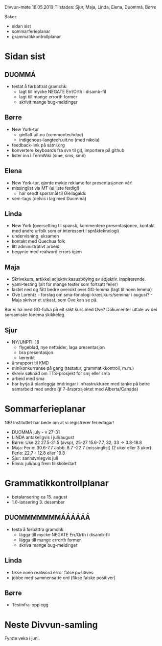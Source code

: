 Divvun-møte 16.05.2019
Tilstades: Sjur, Maja, Linda, Elena, Duommá, Børre

Saker:
* sidan sist
* sommarferieplanar
* grammatikkontrollplanar

# Sidan sist

## DUOMMÁ
* testat å førbättrat gramchk:
    - lagt till mycke NEGATE Err/Orth i disamb-fil
    - lagt till mange errorth former
    - skrivit mange bug-meldinger

## Børre
* New York-tur
    - giellalt.uit.no (commontechdoc)
    - indigenous-langtech.uit.no (med nikola)
* feedback-link på sátni.org
* konvertere keyboards fra svn til git, importere på github
* lister inn i TermWiki (sme, sms, smn)

## Elena
* New York-tur, gjorde mykje reklame for presentasjonen vår!
* missinglist via MT (ei liste ferdig!)
    - har sendt spørsmål til Giellagáldu
* sem-tags (delvis i lag med Duommá)

## Linda
* New York (oversetting til spansk, kommentere presentasjonen, kontakt med
  andre urfolk som er interessert i språkteknologi)
* undervisning, eksamen
* kontakt med Quechua folk
* litt administrativt arbeid
* begynte med realword errors igjen

## Maja
* Skrivekurs, artikkel adjektiv:kasusböying av adjektiv. Inspirerende.
* yaml-testing (alt for mange tester som fortsatt feiler)
* lastet ned og fått bedre oversikt over GG-lemma (lagt til noen lemma)
* Ove Lorentz - forslag om sma-fonologi-kræsjkurs/seminar i august? -   Maja
  skriver et utkast, som Ove kan se på.

Bør vi ha med GG-folka på eit slikt kurs med Ove? Dokumenter uttale av dei
sørsamiske fonema skikkeleg.

## Sjur
* NY/UNPFII 18
    - flygeblad, nye nettsider, laga presentasjon
    - bra presentasjon
    - lærerikt
* årsrapport til KMD
* minikonkurranse på gang (tastatur, grammatikkontroll, m.m.)
* skreiv søknad om TTS-prosjekt for smj eller sma
* arbeid med sma
* har byrja å planleggja endringar i infrastrukturen med tanke på
  betre samarbeid med andre (jf 7-årsprosjektet med Alberta/Canada)

#  Sommarferieplanar

NB! Instituttet har bede om at vi registrerer feriedagar!

* DUOMMÁ   july - v 27-31
* LINDA antakeligvis i juli/august
* Børre: Uke 22 27.5-31.5 (avsp), 25-27 15.6-7.7, 32, 33 -> 3.8-18.8
* Maja: Ferie: 30.6-7.7
        Jobb: 8.7 -22.7 (missinglist) (2 uker eller 3 uker)
        Ferie: 22.7 - 12.8 eller 19.8
* Sjur: sannsynlegvis juli
* Elena: juli/aug frem til skolestart

#  Grammatikkontrollplanar

* betalansering ca 15. august
* 1.0-lansering 3. desember

## DUOMMMMMMMÁÁÁÁÁÁ
* testa å førbättra gramchk:
    - lägga till mycke NEGATE Err/Orth i disamb-fil
    - lägga till mange errorth former
    - skriva mange bug-meldinger

## Linda
* fikse noen realword error false positives 
* jobbe med sammensatte ord (fikse falske positiver)

## Børre
* Testinfra-opplegg

#  Neste Divvun-samling

Fyrste veka i juni.

